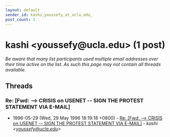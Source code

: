 ```yaml
---
layout: default
sender_id: kashi_youssefy_at_ucla_edu_
post_count: 1
---
```


# kashi <youssefy<span>@</span>ucla.edu> (1 post)

_Be aware that many list participants used multiple email addresses over their time active on the list. As such this page may not contain all threads available._

## Threads

### Re: [Fwd: --> CRISIS on USENET -- SIGN THE PROTEST STATEMENT VIA E-MAIL]
+ 1996-05-29 (Wed, 29 May 1996 18:19:18 +0800) - [Re: [Fwd: --> CRISIS on USENET -- SIGN THE PROTEST STATEMENT VIA E-MAIL]](/archive/1996/05/687aace865daaa49e587170a5b641d59d6d62334ca0e26dc2d2f7df380737630) - _kashi \<youssefy@ucla.edu\>_

